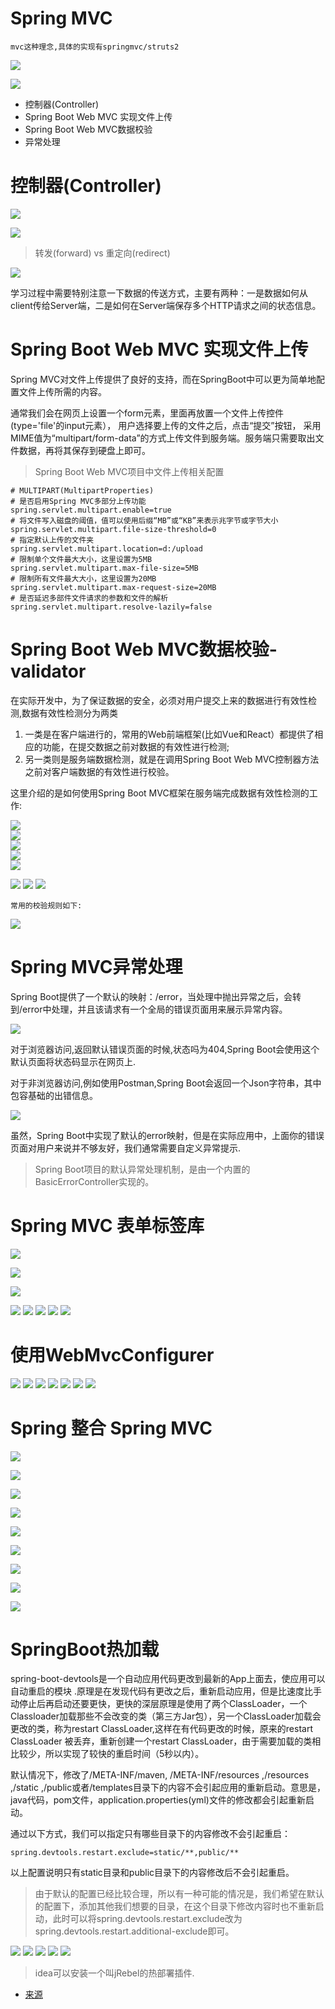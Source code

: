 # Spring MVC

    mvc这种理念,具体的实现有springmvc/struts2

![](../pics/Spring-Web-MVC-framework介绍.png)

![](../pics/Spring-Web-MVC-framework-pic.png)

- 控制器(Controller)
- Spring Boot Web MVC 实现文件上传
- Spring Boot Web MVC数据校验
- 异常处理

# 控制器(Controller)

![](../pics/SpringMVC-处理流程图.png)

![](../pics/RequestMapping注解详解.png)

>转发(forward) vs 重定向(redirect)

![](../pics/转发和重定向的区别.png)

学习过程中需要特别注意一下数据的传送方式，主要有两种：一是数据如何从client传给Server端，二是如何在Server端保存多个HTTP请求之间的状态信息。

# Spring Boot Web MVC 实现文件上传

Spring MVC对文件上传提供了良好的支持，而在SpringBoot中可以更为简单地配置文件上传所需的内容。

通常我们会在网页上设置一个form元素，里面再放置一个文件上传控件(type='file'的input元素）， 用户选择要上传的文件之后，点击“提交”按钮， 采用MIME值为“multipart/form-data”的方式上传文件到服务端。服务端只需要取出文件数据，再将其保存到硬盘上即可。

>Spring Boot Web MVC项目中文件上传相关配置

```
# MULTIPART(MultipartProperties)
# 是否启用Spring MVC多部分上传功能
spring.servlet.multipart.enable=true
# 将文件写入磁盘的阈值，值可以使用后缀“MB”或“KB”来表示兆字节或字节大小
spring.servlet.multipart.file-size-threshold=0
# 指定默认上传的文件夹
spring.servlet.multipart.location=d:/upload
# 限制单个文件最大大小，这里设置为5MB
spring.servlet.multipart.max-file-size=5MB
# 限制所有文件最大大小，这里设置为20MB
spring.servlet.multipart.max-request-size=20MB
# 是否延迟多部件文件请求的参数和文件的解析
spring.servlet.multipart.resolve-lazily=false
```

# Spring Boot Web MVC数据校验-validator

在实际开发中，为了保证数据的安全，必须对用户提交上来的数据进行有效性检测,数据有效性检测分为两类

1. 一类是在客户端进行的，常用的Web前端框架(比如Vue和React）都提供了相应的功能，在提交数据之前对数据的有效性进行检测;
2. 另一类则是服务端数据检测，就是在调用Spring Boot Web MVC控制器方法之前对客户端数据的有效性进行校验。

这里介绍的是如何使用Spring Boot MVC框架在服务端完成数据有效性检测的工作:

![](../pics/Spring-Validation01.png)    
![](../pics/Spring-Validation02.png)    
![](../pics/Spring-Validation03.png)    
![](../pics/Spring-Validation04.png)    
![](../pics/Spring-Validation05.png) 
  
![](../pics/数据校验示例01.png)
![](../pics/数据校验示例02.png)
![](../pics/数据校验示例03.png)

    常用的校验规则如下:

![](../pics/常用的数据校验规则.png) 

# Spring MVC异常处理

Spring Boot提供了一个默认的映射：/error，当处理中抛出异常之后，会转到/error中处理，并且该请求有一个全局的错误页面用来展示异常内容。

![](../pics/默认错误页面.png)

对于浏览器访问,返回默认错误页面的时候,状态吗为404,Spring Boot会使用这个默认页面将状态码显示在网页上.

对于非浏览器访问,例如使用Postman,Spring Boot会返回一个Json字符串，其中包容基础的出错信息。

![](../pics/postman访问返回的信息.png)

虽然，Spring Boot中实现了默认的error映射，但是在实际应用中，上面你的错误页面对用户来说并不够友好，我们通常需要自定义异常提示.

>Spring Boot项目的默认异常处理机制，是由一个内置的BasicErrorController实现的。

# Spring MVC 表单标签库

![](../pics/SpringMVC表单标签库01.png)

![](../pics/SpringMVC表单标签库02.png)

![](../pics/SpringMVC表单标签库03.png)

![](../pics/SpringMVC表单标签库04.png)
![](../pics/SpringMVC表单标签库05.png)
![](../pics/SpringMVC表单标签库06.png)
![](../pics/SpringMVC表单标签库07.png)
![](../pics/SpringMVC表单标签库08.png)

# 使用WebMvcConfigurer

![](../pics/使用WebMvcConfigurer配置SpringMVC01.png)
![](../pics/使用WebMvcConfigurer配置SpringMVC02.png)
![](../pics/使用WebMvcConfigurer配置SpringMVC03.png)
![](../pics/使用WebMvcConfigurer配置SpringMVC04.png)
![](../pics/WebMvcConfigurer目录加载问题.png)
![](../pics/WebMvcConfigurerAdapter过时01.png)
![](../pics/直接实现WebMvcConfigurer.png)

# Spring 整合 Spring MVC

![](../pics/DispatcherServlet组件.png)

![](../pics/DispatcherServlet工作原理.png)

![](../pics/Spring整合SpringMVC01.png)

![](../pics/Spring整合SpringMVC02.png)

![](../pics/Spring整合SpringMVC03.png)

![](../pics/Spring整合SpringMVC04.png)

![](../pics/Spring整合SpringMVC05.png)

![](../pics/Spring整合SpringMVC06.png)

![](../pics/Spring整合SpringMVC07.png)

# SpringBoot热加载

spring-boot-devtools是一个自动应用代码更改到最新的App上面去，使应用可以自动重启的模块
.原理是在发现代码有更改之后，重新启动应用，但是比速度比手动停止后再启动还要更快，更快的深层原理是使用了两个ClassLoader，一个Classloader加载那些不会改变的类（第三方Jar包），另一个ClassLoader加载会更改的类，称为restart ClassLoader,这样在有代码更改的时候，原来的restart ClassLoader 被丢弃，重新创建一个restart ClassLoader，由于需要加载的类相比较少，所以实现了较快的重启时间（5秒以内）。

默认情况下，修改了/META-INF/maven, /META-INF/resources ,/resources ,/static ,/public或者/templates目录下的内容不会引起应用的重新启动。意思是，java代码，pom文件，application.properties(yml)文件的修改都会引起重新启动。

通过以下方式，我们可以指定只有哪些目录下的内容修改不会引起重启：

`spring.devtools.restart.exclude=static/**,public/**`

以上配置说明只有static目录和public目录下的内容修改后不会引起重启。

>由于默认的配置已经比较合理，所以有一种可能的情况是，我们希望在默认的配置下，添加其他我们想要的目录，在这个目录下修改内容时也不重新启动，此时可以将spring.devtools.restart.exclude改为spring.devtools.restart.additional-exclude即可。

![](../pics/实现热部署01.png)
![](../pics/实现热部署02.png)
![](../pics/实现热部署03.png)
![](../pics/实现热部署04.png)
![](../pics/实现热部署05.png)

>idea可以安装一个叫jRebel的热部署插件.

- [来源](https://www.funtl.com/zh/spring-mvc/第一个-Controller-控制器.html#概述)
